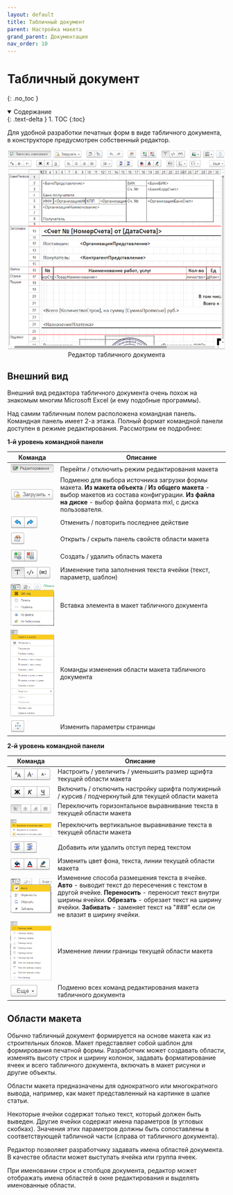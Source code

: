 ```yaml
---
layout: default
title: Табличный документ
parent: Настройка макета
grand_parent: Документация
nav_order: 10
--- 
```


# Табличный документ
{: .no_toc }

<details open markdown="block">
  <summary>
    Содержание
  </summary>
  {: .text-delta }
1. TOC
{:toc}
</details>

Для удобной разработки печатных форм в виде табличного документа, в конструкторе предусмотрен собственный редактор.

<p align="center">
    <a href="./../img/ch_02/48_tbl_1.png"><img src="./../img/ch_02/48_tbl_1.png" style="width:700px"></a>
    <br>Редактор табличного документа
</p>

## Внешний вид

Внешний вид редактора табличного документа очень похож на знакомым многим Microsoft Excel (и ему подобные программы). 

Над самим табличным полем расположена командная панель. Командная панель имеет 2-а этажа. Полный формат командной панели доступен в режиме редактирования. Рассмотрим ее подробнее:

**1-й уровень командной панели**

| Команда | Описание |
|--|--|
| <img src="./../img/ch_02/49_tbl_cmnd1.png"> | Перейти / отключить режим редактирования макета |
| <img src="./../img/ch_02/50_tbl_cmnd1.png"> | Подменю для выбора источника загрузки формы макета. **Из макета объекта** / **Из общего макета** - выбор макетов из состава конфигурации. **Из файла на диске** - выбор файла формата mxl, с диска пользователя. |
| <img src="./../img/ch_02/51_tbl_cmnd3.png"> | Отменить / повторить последнее действие |
| <img src="./../img/ch_02/50_tbl_cmnd2.png"> | Открыть / скрыть панель свойств области макета |
| <img src="./../img/ch_02/52_tbl_cmnd4.png"> | Создать / удалить область макета |
| <img src="./../img/ch_02/52_tbl_cmnd5.png"> | Изменение типа заполнения текста ячейки (текст, параметр, шаблон) |
| <img src="./../img/ch_02/60_tbl_cmnd12.png"> | Вставка элемента в макет табличного документа |
| <img src="./../img/ch_02/61_tbl_cmnd13.png"> | Команды изменения области макета табличного документа |
| <img src="./../img/ch_02/62_tbl_cmnd14.png"> | Изменить параметры страницы |

**2-й уровень командной панели**

| Команда | Описание |
|--|--|
| <img src="./../img/ch_02/54_tbl_cmnd6.png"> | Настроить / увеличить / уменьшить размер щрифта текущей области макета |
| <img src="./../img/ch_02/55_tbl_cmnd7.png"> | Включить / отключить настройку шрифта полужирный / курсив / подчеркнутый для текущей области макета |
| <img src="./../img/ch_02/56_tbl_cmnd8.png"> | Переключить горизонтальное выравнивание текста в текущей области макета |
| <img src="./../img/ch_02/57_tbl_cmnd9.png"> | Переключить вертикальное выравнивание текста в текущей области макета |
| <img src="./../img/ch_02/58_tbl_cmnd11.png"> | Добавить или удалить отступ перед текстом |
| <img src="./../img/ch_02/58_tbl_cmnd10.png"> | Изменить цвет фона, текста, линии текущей области макета |
| <img src="./../img/ch_02/60_tbl_cmnd13.png"> | Изменение способа размешения текста в ячейке. **Авто** - выводит текст до пересечения с текстом в другой ячейке. **Переносить** - переносит текст внутри ширины ячейки. **Обрезать** - обрезает текст на ширину ячейки. **Забивать** - заменяет текст на "###" если он не влазит в ширину ячейки. |
| <img src="./../img/ch_02/59_tbl_cmnd11.png"> | Изменение линии границы текущей области макета |
| <img src="./../img/ch_02/63_tbl_cmnd15.png"> | Подменю всех команд редактирования макета табличного документа |

## Области макета

Обычно табличный документ формируется на основе макета как из строительных блоков. Макет представляет собой шаблон для формирования печатной формы. Разработчик может создавать области, изменять высоту строк и ширину колонок, задавать форматирование ячеек и всего табличного документа, включать в макет рисунки и другие объекты.

Области макета предназначены для однократного или многократного вывода, например, как макет представленный на картинке в шапке статьи.

Некоторые ячейки содержат только текст, который должен быть выведен. Другие ячейки содержат имена параметров (в угловых скобках). Значения этих параметров должны быть сопоставлены в соответствующей табличной части (справа от табличного документа).

Редактор позволяет разработчику задавать имена областей документа. В качестве области может выступать ячейка или группа ячеек.

При именовании строк и столбцов документа, редактор может отображать имена областей в окне редактирования и выделять именованные области.